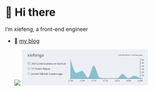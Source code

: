 # 👋 Hi there 

I’m xiefeng, a front-end engineer

- 🌱 [my blog](https://xiefeng.tech)


  <img width="28%" src="https://github-readme-stats.vercel.app/api/top-langs?username=xiefenga&layout=compact&hide_border=true&langs_count=10" />
  <img width="70%" src="https://raw.githubusercontent.com/xiefenga/xiefenga/main/profile-summary-card-output/nord_bright/0-profile-details.svg" />




